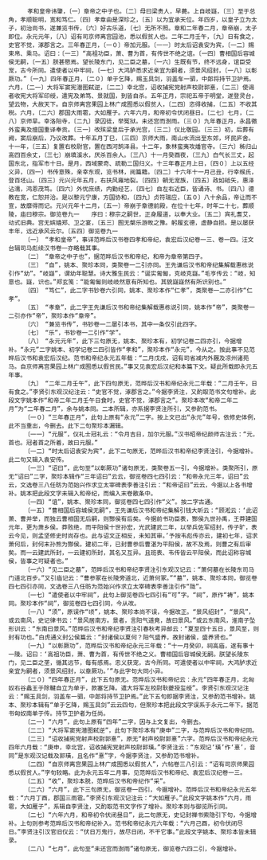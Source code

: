 <!-- { "loadSidebar": true } -->
      　　孝和皇帝讳肇，〔一〕章帝之中子也。〔二〕母曰梁贵人，早薨。上自岐嶷，〔三〕至于总角，孝顺聪明，宽和笃仁。〔四〕孝章由是深珍之，〔五〕以为宜承天位。年四岁，以皇子立为太子，初治尚书，遂兼览书传，〔六〕好古乐道，〔七〕无所不照。章和二年春二月，章帝崩，太子即位。永元元年，〔八〕诏有司京师离宫园池，悉以假贫人也。二年二月壬午，〔九〕日有食之，史官不觉，涿郡言之。三年春正月，〔一０〕帝加元服。〔一一〕时太后诏袁安为宾，〔一二〕赐束帛、乘马。诏曰：〔一三〕“高祖功臣，萧、曹为首，有传世不绝之谊。〔一四〕曹相国后容城侯无嗣，〔一五〕朕甚愍焉。望长陵东门，见二臣之墓，〔一六〕生既有节，终不远身，谊臣受宠，古今所同。遣使者以中牢祠，〔一七〕大鸿胪悉求近亲宜为嗣者，须景风绍封，〔一八〕以彰厥功。”〔一九〕四年春正月，〔二０〕单于乞降，赐玉具剑，羽盖车一驷，中郎将持节卫护焉。六月，〔二一〕大将军窦宪潜图弑逆，〔二二〕幸北宫，诏收捕宪党射声校尉郭憙，〔二三〕使谒者收宪大将军印绶，遣宪及弟笃、景就国，到皆自杀。五年正月，宗祀五帝于明堂，遂登灵台，望云物，大赦天下。自京师离宫果园上林广成囿悉以假贫人，〔二四〕恣得收捕，〔二五〕不收其税。六月，〔二六〕郡国大雨雹，大如雁子。六年六月，和帝初令伏闭昼日。〔二七〕七月，〔二八〕京师旱。幸洛阳寺，〔二九〕录囚徒，举冤狱。未还宫而澍雨。〔三０〕九年春正月，永昌徼外蛮夷及擅国重译奉贡。〔三一〕改殡梁皇后于承光宫，〔三二〕仪比敬园。〔三三〕初，后葬有阙，窦后崩后，乃议改葬。十年五月丁巳，〔三四〕京师大雨，南山水流出至东郊，坏民庐舍。十一年，〔三五〕复置右校尉官，置在西河鹄泽县。十二年，象林蛮夷攻燔官寺。〔三六〕秭归山高四百余丈，〔三七〕崩填溪水，厌杀百余人。〔三八〕十一月癸酉夜，〔三九〕白气长三丈，起国东北，指军市十日。是月，西域蒙奇、疏勒二国归义。十三年春正月上日，〔四０〕上以五经义异，〔四一〕书传意殊，亲幸东观，览书林，阅篇籍。〔四二〕十六年十一月己丑，行幸缑氏，登百坯山。〔四三〕元兴元年五月，右扶风雍地裂。〔四四〕朝无宠族，〔四五〕政如砥矢，惠泽沾濡，鸿恩茂笃。〔四六〕外忧庶绩，内勤经艺，〔四七〕自左右近臣，皆诵诗、书。〔四八〕德教在宽，仁恕并洽。是以黎元宁康，方国协和，〔四九〕贞符瑞应，〔五０〕八十余品，帝让而不宣，故靡得而记。元兴元年十二月，〔五一〕帝崩于章德前殿，在位十七年，时年二十七，葬顺陵，庙曰穆宗。御览卷九一　　序曰：穆宗之嗣世，正身履道，以奉大业。〔五二〕宾礼耆艾，动式旧典。宫无嫔嫱郑、卫之宴，〔五三〕囿无槃乐游畋之豫。躬履玄德，虚静自损。是以屡获丰年，远近承风云尔。〔五四〕御览卷九一
      　　〔一〕　“孝和皇帝”，事详范晔后汉书卷四孝和帝纪，袁宏后汉纪卷一三、卷一四。汪文台辑司马彪续汉书卷一亦略载其事。
      　　〔二〕　“章帝之中子也”，据范晔后汉书和帝纪，和帝为章帝第四子。
      　　〔三〕　“自”，姚本、聚珍本同，类聚卷一二引亦同。王先谦后汉书和帝纪集解载惠栋说引作“幼”。“岐嶷”，谓幼年聪慧。诗大雅生民云：“诞实匍匐，克岐克嶷。”毛亨传云：“岐，知意也。嶷，识也。”郑玄笺：“能匍匐则岐岐然意有所知也。其貌嶷嶷然有所识别也。”
      　　〔四〕　“笃仁”，此二字书钞卷六引同，姚本、聚珍本作“仁孝”，类聚卷一二亦引作“仁孝”。
      　　〔五〕　“孝章”，此二字王先谦后汉书和帝纪集解载惠栋说引同，姚本作“帝”，类聚卷一二引亦作“帝”，聚珍本作“章帝”。
      　　〔六〕　“兼览书传”，书钞卷一二屡引本书，其中一条仅引此四字。
      　　〔七〕　“乐”，书钞卷一二引作“学”。
      　　〔八〕　“永元元年”，此下三句原无，姚本、聚珍本有，初学记卷二四亦引，今据增补。“永元”二字姚本、初学记卷二四引皆作“孝和”，聚珍本作“永元”，今从之。按此事不见范晔后汉书和袁宏后汉纪。范书和帝纪永元五年载：“二月戊戌，诏有司省减内外厩及凉州诸苑马。自京师离宫果园上林广成囿悉以假贫民。”事又见袁宏后汉纪和本篇下文。疑此所载即永元五年事。
      　　〔九〕　“二年二月壬午”，此下四句原无，范晔后汉书和帝纪永元二年载：“二月壬午，日有食之。”李贤引东观汉纪注云：“史官不觉，涿郡言之。”今据李贤注，又酌取范书文句增补。此段文字姚本作“和帝二年二月壬午日食时，史官不觉，涿郡言之”。聚珍本改“和帝二年二月”为“二年春二月”，余与姚本同。二本所辑，亦系据李贤注所引，又参酌范书。
      　　〔一０〕“三年春正月”，此句上原有“永元”二字。按上文已出“永元”年号，依修史体例，此不当重出，今删去。此下二句聚珍本漏辑。
      　　〔一一〕“元服”，仪礼士冠礼云：“令月吉日，加尔元服。”汉书昭帝纪颜师古注云：“元，首也。冠者首之所着，故曰元服。”
      　　〔一二〕“时太后诏袁安为宾”，此下二句原无，范晔后汉书和帝纪李贤注引，今据增补。此二句又辑入袁安传。
      　　〔一三〕“诏曰”，此句至“以彰厥功”诸句原无，类聚卷五一引，今据增补。类聚所引，原无“诏曰”二字，聚珍本辑作“三年诏曰”云云，御览卷四七四引云：“和帝永元三年，诏曰”云云，文选卷三八任昉为范始兴作求立太宰碑表李善注引云：“和帝诏曰”云云，今据以上各书增补。姚本把此段文字未辑入和帝纪，而编入末卷散条中。
      　　〔一四〕“谊”，姚本、聚珍本同，御览卷四七四引作“义”。按二字古通。
      　　〔一五〕“曹相国后容城侯无嗣”，王先谦后汉书和帝纪集解引钱大昕云：“顾淞云：‘此诏萧、曹并举，而独云曹相国无后嗣，则酂侯有后矣。今据前书功臣表，酂侯九世孙禹，王莽建国元年，更为萧乡侯。莽败绝，而平阳侯十世孙宏，光武建武二年，以举兵佐军绍封，传子旷，表云今见，则孟坚修史时尚存也。此与诏文正相反，未知其审。’予按韦彪传亦云，建初七年，诏求萧何后，封何末孙熊为酂侯。建初二年，已封曹参后曹湛为平阳侯，故不及焉，则曹之有后审矣。而一云建武所封，一云建初所封，其名又互异。且班表、韦传皆云平阳侯，而此诏称容城侯，皆事之可疑者也。”
      　　〔一六〕“见二臣之墓”，范晔后汉书和帝纪李贤注引东观汉记云：“萧何墓在长陵东司马门道北百步。”又引庙记云：“曹参冢在长陵旁道北，近萧何冢。”“墓”，姚本、聚珍本同，御览卷四七四引亦同，文选卷三八任昉为范始兴作求立太宰碑表李善注引作“陇”。
      　　〔一七〕“遣使者以中牢祠”，此句上御览卷四七四引有“可”字。“祠”，原作“祷”，姚本同。聚珍本作“祠”，御览卷四七四引同，今从改。
      　　〔一八〕“须”，原误作“顷”，姚本、聚珍本尚不误，今据改正。“景风绍封”，“景风”，或云南风，史记律书云：“景风居南方。景者，言阳气道竟，故曰景风。”或云东南风，淮南子坠形训云：“东南曰景风。”范晔后汉书和帝纪李贤注引春秋考异邮云：“夏至四十五日，景风至，则封有功也。”白虎通义封公侯篇云：“封诸侯以夏何？阳气盛养，故封诸侯，盛养贤也。”
      　　〔一九〕“以彰厥功”，范晔后汉书和帝纪永元三年载：“十一月癸卯，祠高庙，遂有事十一陵。诏曰：‘高祖功臣，萧、曹为首，有传世不绝之义。曹相国后容城侯无嗣。朕望长陵东门，见二臣之垄，循其远节，每有感焉。忠义获宠，古今所同。可遣使者以中牢祠，大鸿胪求近亲宜为嗣者，须景风绍封，以章厥功。’”与此字句大同小异。
      　　〔二０〕“四年春正月”，此下五句原无。范晔后汉书和帝纪云：永元“四年春正月，北匈奴右谷蠡王于除鞬自立为单于，款塞乞降。遣大将军左校尉耿夔授玺绶”。李贤引东观汉记注云：“赐玉具剑，羽盖车一驷，中郎将持节卫护焉。”此下五句即据李贤注，又参酌范书增补。姚本、聚珍本辑有“单于乞降，赐玉具剑”云云四句，但聚珍本把此段文字误系于永元二年下。据范书匈奴南单于传。持节卫护者为任尚。
      　　〔二一〕“六月”，此句上原有“四年”二字，因与上文复出，今删去。
      　　〔二二〕“大将军窦宪潜图弑逆”，此句下聚珍本有“庚申”二字，与范晔后汉书和帝纪同。
      　　〔二三〕“诏收捕宪党射声校尉郭憙”，原无“射声校尉郭憙”六字。范晔后汉书和帝纪永元四年六月载：“庚申，幸北宫，诏收捕宪党射声校尉郭璜。”李贤注云：“东观记‘璜’作‘憙’，音同”是东观汉记载及郭璜，且名作“憙”字，今据李贤注，又参酌范书增补。
      　　〔二四〕“自京师离宫果园上林广成囿悉以假贫人”，六帖卷三八引云：“诏有司京师果园悉以假贫人。”字句较略。此为永元五年二月事，见范晔后汉书和帝纪、袁宏后汉纪卷一三。
      　　〔二五〕“收”，聚珍本脱，范晔后汉书和帝纪作“采”。
      　　〔二六〕“六月”，此下三句原无，御览卷一四引，今据增补。范晔后汉书和帝纪永元五年载：“六月丁酉，郡国三雨雹。”李贤引东观汉记注云：“大如雁子。”此段文字姚本作“六月，雨雹，大如雁子”，系辑自李贤注，又酌取范书文字作了增补。聚珍本则与御览所引同。
      　　〔二七〕“六年六月，和帝初令伏闭昼日”，此二句原无，史记封禅书索隐引下句，今据增补。上句则参考范晔后汉书和帝纪补入。范书和帝纪永元六年载：“六月己酉，初令伏闭尽日。”李贤注引汉官旧仪云：“伏日万鬼行，故尽日闭，不干它事。”此段文字姚本、聚珍本皆未辑录。
      　　〔二八〕“七月”，此句至“未还宫而澍雨”诸句原无，御览卷六四二引，今据增补。

